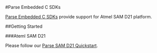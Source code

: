 #Parse Embedded C SDKs

[Parse Embedded C SDKs](https://www.parse.com/products/iot) provide support for Atmel SAM D21 platform.


##Getting Started

###Ateml SAM D21

Please follow our [Parse SAM D21 Quickstart](https://github.com/mksong-atmel/parse-embedded-sdks/wiki/Quick-Start-Guide-for-SAM-D21).
